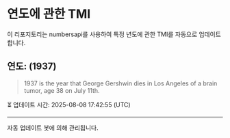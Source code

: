 
# 연도에 관한 TMI

이 리포지토리는 numbersapi를 사용하여 특정 년도에 관한 TMI를 자동으로 업데이트합니다.

## 연도: (1937)
> 1937 is the year that George Gershwin dies in Los Angeles of a brain tumor, age 38 on July 11th.

⏳ 업데이트 시간: 2025-08-08 17:42:55 (UTC)

---
자동 업데이트 봇에 의해 관리됩니다.
